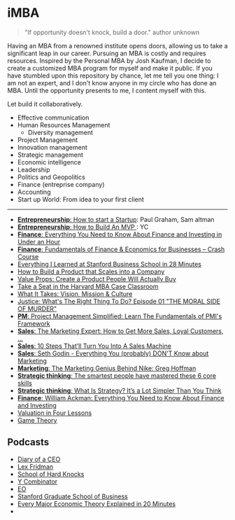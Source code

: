 # iMBA
> "If opportunity doesn't knock,
build a door." author unknown

Having an MBA from a renowned institute opens doors, allowing us to take a significant leap in our career. Pursuing an MBA is costly and requires resources. Inspired by the Personal MBA by Josh Kaufman, I decide to create a customized MBA program for myself and make it public. If you have stumbled upon this repository by chance, let me tell you one thing: I am not an expert, and I don't know anyone in my circle who has done an MBA. Until the opportunity presents to me, I content myself with this.

Let build it collaboratively. 

- Effective communication
- Human Resources Management
    * Diversity management
- Project Management
- Innovation management
- Strategic management
- Economic intelligence
- Leadership
- Politics and Geopolitics
- Finance (entreprise company)
- Accounting
- Start up World: From idea to your first client

---

- [__Entrepreneurship__: How to start a Startup](https://youtube.com/playlist?list=PL5q_lef6zVkaTY_cT1k7qFNF2TidHCe-1&si=UOieMmkygTZDG1mh): Paul Graham, Sam altman
- [__Entrepreneurship__: How to Build An MVP ](https://youtu.be/QRZ_l7cVzzU?si=InBvUsTcRd6EJLuv): YC
- [__Finance__: Everything You Need to Know About Finance and Investing in Under an Hour](https://youtu.be/WEDIj9JBTC8?si=hfysqMgmoi-U3xvb)
- [__Finance__: Fundamentals of Finance & Economics for Businesses – Crash Course](https://youtu.be/EJHPltmAULA?si=IpE_26eGJiNFjRl-)
- [Everything I Learned at Stanford Business School in 28 Minutes](https://youtu.be/vIkRbAvaQjs?si=QunhuCAbv7fK5TZB)
- [How to Build a Product that Scales into a Company
](https://youtu.be/r-98YRAF1dY?si=fAJnQP8Efz51UIkr)
- [Value Props: Create a Product People Will Actually Buy
](https://youtu.be/q8d9uuO1Cf4?si=KEyANS3er46U-CB9)
- [Take a Seat in the Harvard MBA Case Classroom](https://youtu.be/p7iwXvBnbIE?si=C0jV1B2RjEWhJFuU)
- [What It Takes: Vision, Mission & Culture](https://youtu.be/RI4UKUlnIDc?si=v4zE1ZT4jeDBhUhM)
- [Justice: What's The Right Thing To Do? Episode 01 "THE MORAL SIDE OF MURDER"](https://youtu.be/kBdfcR-8hEY?si=9a2ASFtYUqIBdVc9)
- [__PM__: Project Management Simplified: Learn The Fundamentals of PMI's Framework](https://youtu.be/ZKOL-rZ79gs?si=zgC1pVX7KbKE33w6)
- [__Sales__: The Marketing Expert: How to Get More Sales, Loyal Customers, ...](https://youtu.be/vM_1G1LCotU?si=xqK4Tcj9rSKFfYo_)
- [__Sales__: 10 Steps That’ll Turn You Into A Sales Machine](https://youtu.be/amdXa3CfzHw?si=SQAtbD-YwjiS6J_U)
- [__Sales__: Seth Godin - Everything You (probably) DON'T Know about Marketing](https://youtu.be/BPK_qzeH_yk?si=MR_DZMmFe_JYGzuW)
- [__Marketing__: The Marketing Genius Behind Nike: Greg Hoffman](https://youtu.be/nWwnm-z6mOw?si=aYzXfXRO3Y6mTwuQ)
- [__Strategic thinking__: The smartest people have mastered these 6 core skills](https://youtu.be/nWwnm-z6mOw?si=aYzXfXRO3Y6mTwuQ)
- [__Strategic thinking__: What Is Strategy? It’s a Lot Simpler Than You Think](https://youtu.be/o7Ik1OB4TaE?si=WSzjCVv9dCsqX427)
- [__Finance__: William Ackman: Everything You Need to Know About Finance and Investing](https://youtu.be/WEDIj9JBTC8?si=NFqHkT1Jj67G4H6r)
- [Valuation in Four Lessons](https://youtu.be/Z5chrxMuBoo?si=ny3sezjK76gxRfsF)
- [Game Theory](https://youtu.be/M3oWYHYoBvk?si=-Z_vKWSSJL0JBYRY)

## Podcasts
- [Diary of a CEO](https://www.youtube.com/TheDiaryOfACEO)
- [Lex Fridman](https://www.youtube.com/lexfridman)
- [School of Hard Knocks](https://www.youtube.com/@theschoolofhardknocks)
- [Y Combinator](https://www.youtube.com/@ycombinator)
- [EO](https://www.youtube.com/@entreprenuership_opportunities)
- [Stanford Graduate School of Business](https://www.youtube.com/@stanfordgsb)
- [Every Major Economic Theory Explained in 20 Minutes](https://youtu.be/dQ_UPQa3CUE?si=_4qEitX-ERuuAP0_)
- 